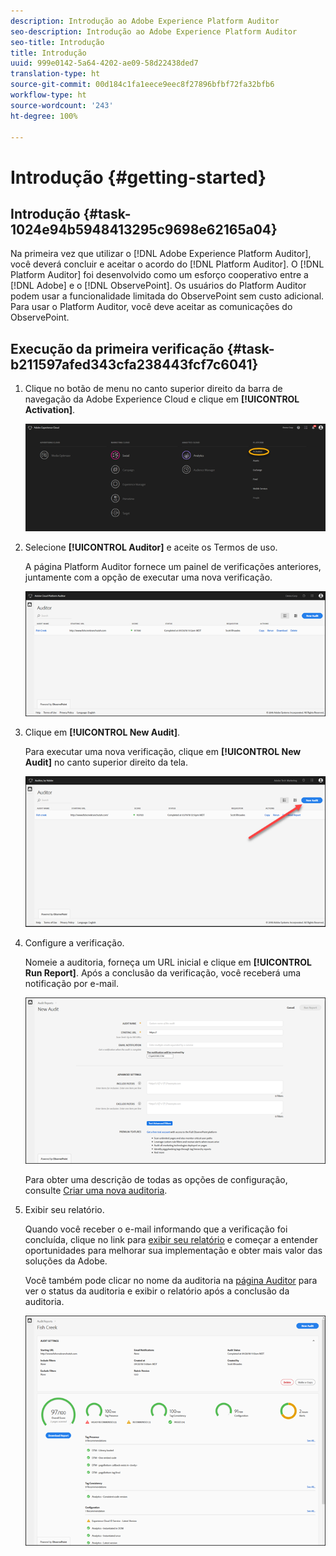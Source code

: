 ```yaml
---
description: Introdução ao Adobe Experience Platform Auditor
seo-description: Introdução ao Adobe Experience Platform Auditor
seo-title: Introdução
title: Introdução
uuid: 999e0142-5a64-4202-ae09-58d22438ded7
translation-type: ht
source-git-commit: 00d184c1fa1eece9eec8f27896bfbf72fa32bfb6
workflow-type: ht
source-wordcount: '243'
ht-degree: 100%

---
```



# Introdução {#getting-started}

## Introdução {#task-1024e94b5948413295c9698e62165a04}

<!--
This page is a placeholder for now, we need things like prerequisites, any planning that should be done before using Auditor, initial setup info--that kind of thing.
-->

Na primeira vez que utilizar o [!DNL Adobe Experience Platform Auditor], você deverá concluir e aceitar o acordo do [!DNL Platform Auditor]. O [!DNL Platform Auditor] foi desenvolvido como um esforço cooperativo entre a [!DNL Adobe] e o [!DNL ObservePoint]. Os usuários do Platform Auditor podem usar a funcionalidade limitada do ObservePoint sem custo adicional. Para usar o Platform Auditor, você deve aceitar as comunicações do ObservePoint.

## Execução da primeira verificação {#task-b211597afed343cfa238443fcf7c6041}

1. Clique no botão de menu no canto superior direito da barra de navegação da Adobe Experience Cloud e clique em **[!UICONTROL Activation]**.

   ![](assets/activate.png)

1. Selecione **[!UICONTROL Auditor]** e aceite os Termos de uso.

   A página Platform Auditor fornece um painel de verificações anteriores, juntamente com a opção de executar uma nova verificação.

   ![](assets/home.png)

1. Clique em **[!UICONTROL New Audit]**.

   Para executar uma nova verificação, clique em **[!UICONTROL New Audit]** no canto superior direito da tela.

   ![](assets/new-audit-button.png)

1. Configure a verificação.

   Nomeie a auditoria, forneça um URL inicial e clique em **[!UICONTROL Run Report]**. Após a conclusão da verificação, você receberá uma notificação por e-mail.

   ![](assets/config.png)

   Para obter uma descrição de todas as opções de configuração, consulte [Criar uma nova auditoria](../create-audit/create-new-audit.md).
1. Exibir seu relatório.

   Quando você receber o e-mail informando que a verificação foi concluída, clique no link para [exibir seu relatório](../reports/scorecard.md) e começar a entender oportunidades para melhorar sua implementação e obter mais valor das soluções da Adobe.

   Você também pode clicar no nome da auditoria na [página Auditor](../get-started/audit-list.md) para ver o status da auditoria e exibir o relatório após a conclusão da auditoria.

   ![](assets/report.png)
